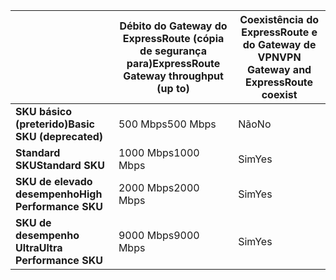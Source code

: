 |  | <span data-ttu-id="a7909-101">**Débito do Gateway do ExpressRoute (cópia de segurança para)**</span><span class="sxs-lookup"><span data-stu-id="a7909-101">**ExpressRoute Gateway throughput (up to)**</span></span> | <span data-ttu-id="a7909-102">**Coexistência do ExpressRoute e do Gateway de VPN**</span><span class="sxs-lookup"><span data-stu-id="a7909-102">**VPN Gateway and ExpressRoute coexist**</span></span> |
| --- | --- | --- |
| <span data-ttu-id="a7909-103">**SKU básico (preterido)**</span><span class="sxs-lookup"><span data-stu-id="a7909-103">**Basic SKU (deprecated)**</span></span> |<span data-ttu-id="a7909-104">500 Mbps</span><span class="sxs-lookup"><span data-stu-id="a7909-104">500 Mbps</span></span> |<span data-ttu-id="a7909-105">Não</span><span class="sxs-lookup"><span data-stu-id="a7909-105">No</span></span> |
| <span data-ttu-id="a7909-106">**Standard SKU**</span><span class="sxs-lookup"><span data-stu-id="a7909-106">**Standard SKU**</span></span> |<span data-ttu-id="a7909-107">1000 Mbps</span><span class="sxs-lookup"><span data-stu-id="a7909-107">1000 Mbps</span></span> |<span data-ttu-id="a7909-108">Sim</span><span class="sxs-lookup"><span data-stu-id="a7909-108">Yes</span></span> |
| <span data-ttu-id="a7909-109">**SKU de elevado desempenho**</span><span class="sxs-lookup"><span data-stu-id="a7909-109">**High Performance SKU**</span></span> |<span data-ttu-id="a7909-110">2000 Mbps</span><span class="sxs-lookup"><span data-stu-id="a7909-110">2000 Mbps</span></span> |<span data-ttu-id="a7909-111">Sim</span><span class="sxs-lookup"><span data-stu-id="a7909-111">Yes</span></span> |
| <span data-ttu-id="a7909-112">**SKU de desempenho Ultra**</span><span class="sxs-lookup"><span data-stu-id="a7909-112">**Ultra Performance SKU**</span></span> |<span data-ttu-id="a7909-113">9000 Mbps</span><span class="sxs-lookup"><span data-stu-id="a7909-113">9000 Mbps</span></span> |<span data-ttu-id="a7909-114">Sim</span><span class="sxs-lookup"><span data-stu-id="a7909-114">Yes</span></span> |

